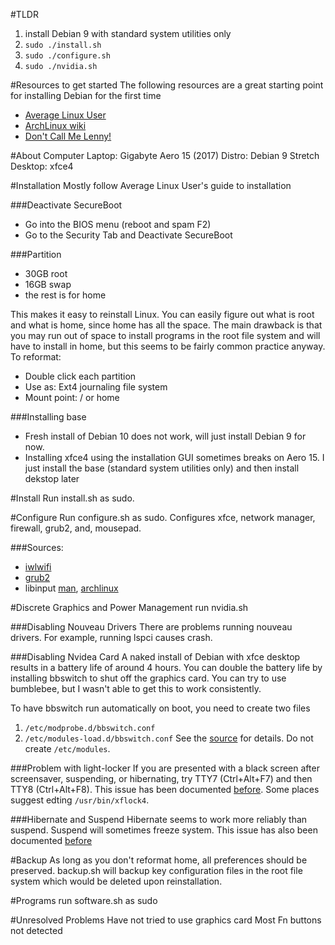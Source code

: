 #TLDR
1. install Debian 9 with standard system utilities only
2. `sudo ./install.sh`
3. `sudo ./configure.sh`
4. `sudo ./nvidia.sh`

#Resources to get started
The following resources are a great starting point for installing Debian for the first time

- [Average Linux User](https://averagelinuxuser.com/)
- [ArchLinux wiki](https://wiki.archlinux.org)
- [Don't Call Me Lenny!](https://www.youtube.com/channel/UCRuUzEZux8Y6yISPeGDIHdg)

#About Computer
Laptop: Gigabyte Aero 15 (2017)
Distro: Debian 9 Stretch
Desktop: xfce4

#Installation
Mostly follow Average Linux User's guide to installation

###Deactivate SecureBoot
- Go into the BIOS menu (reboot and spam F2)
- Go to the Security Tab and Deactivate SecureBoot

###Partition
- 30GB root
- 16GB swap
- the rest is for home

This makes it easy to reinstall Linux. You can easily figure out what is root and what is home, since home has all the space. The main drawback is that you may run out of space to install programs in the root file system and will have to install in home, but this seems to be fairly common practice anyway. To reformat:
- Double click each partition
- Use as: Ext4 journaling file system
- Mount point: / or home

###Installing base
- Fresh install of Debian 10 does not work, will just install Debian 9 for now.
- Installing xfce4 using the installation GUI sometimes breaks on Aero 15. I just install the base (standard system utilities only) and then install dekstop later

#Install
Run install.sh as sudo.

#Configure
Run configure.sh as sudo. Configures xfce, network manager, firewall, grub2, and, mousepad.

###Sources:
- [iwlwifi](https://wiki.debian.org/iwlwifi)
- [grub2](https://wiki.debian.org/Grub)
- libinput [man](https://jlk.fjfi.cvut.cz/arch/manpages/man/libinput.4), [archlinux](https://wiki.archlinux.org/index.php/Libinput)

#Discrete Graphics and Power Management
run nvidia.sh

###Disabling Nouveau Drivers
There are problems running nouveau drivers. For example, running lspci causes crash.

###Disabling Nvidea Card
A naked install of Debian with xfce desktop results in a battery life of around 4 hours. You can double the battery life by installing bbswitch to shut off the graphics card. You can try to use bumblebee, but I wasn't able to get this to work consistently. 

To have bbswitch run automatically on boot, you need to create two files
1. `/etc/modprobe.d/bbswitch.conf`
2. `/etc/modules-load.d/bbswitch.conf`
See the [source](https://github.com/Bumblebee-Project/bbswitch) for details. Do not create `/etc/modules`. 

###Problem with light-locker
If you are presented with a black screen after screensaver, suspending, or hibernating, try TTY7 (Ctrl+Alt+F7) and then TTY8 (Ctrl+Alt+F8). This issue has been documented [before](https://github.com/the-cavalry/light-locker/issues/138). Some places suggest edting `/usr/bin/xflock4`.

###Hibernate and Suspend
Hibernate seems to work more reliably than suspend. Suspend will sometimes freeze system. This issue has also been documented [before](https://github.com/systemd/systemd/issues/11810#issuecomment-489727505)

#Backup
As long as you don't reformat home, all preferences should be preserved. 
backup.sh will backup key configuration files in the root file system which would be deleted upon reinstallation. 

#Programs
run software.sh as sudo

#Unresolved Problems
Have not tried to use graphics card
Most Fn buttons not detected
